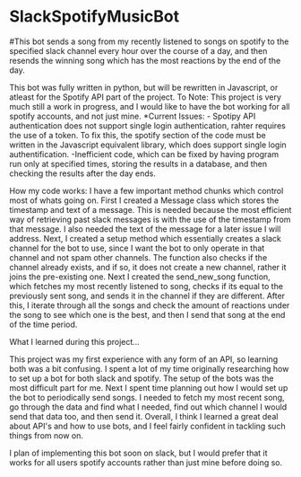 # SlackSpotifyMusicBot

#This bot sends a song from my recently listened to songs on spotify to the specified slack channel every hour over the course of a day, and then resends the winning song which has the most reactions by the end of the day.

This bot was fully written in python, but will be rewritten in Javascript, or atleast for the Spotify API part of the project. 
To Note: This project is very much still a work in progress, and I would like to have the bot working for all spotify accounts, and not just mine. 
  *Current Issues:
      - Spotipy API authentication does not support single login authentication, rahter requires the use of a           token. To fix this, the spotify section of the code must be written in the Javascript equivalent               library, which does support single login authentification.
      -Inefficient code, which can be fixed by having program run only at specified times, storing the results        in a database, and then checking the results after the day ends.

How my code works: 
  I have a few important method chunks which control most of whats going on. First I created a Message class 
  which stores the timestamp and text of a message. This is needed because the most efficient way of  retrieving 
  past slack messages is with the use of the timestamp from that message. I also needed the text of the message 
  for a later issue I will address. Next, I created a setup method which essentially creates a slack channel 
  for the bot to use, since I want the bot to only operate in that channel and not spam other channels. The 
  function also checks if the channel already exists, and if so, it does not create a new channel, rather it 
  joins the pre-existing one. Next I created the send_new_song function, which fetches my most recently 
  listened to song, checks if its equal to the previously sent song, and sends it in the channel if they are   different. After this, I iterate through all the songs and check the amount of reactions under the song to   see which one is the best, and then I send that song at the end of the time period. 

What I learned during this project...

This project was my first experience with any form of an API, so learning both was a bit confusing. I spent a lot of my time originally researching how to set up a bot for both slack and spotify. The setup  of the bots was the most difficult part for me. Next I spent time planning out how I would set up the bot to periodically send songs. I needed to fetch my most recent song, go through the data and find what I needed, find out which channel I would send that data too, and then send it. Overall, I think I learned a great deal about API's and how to use bots, and I feel fairly confident in tackling such things from now on. 

I plan of implementing this bot soon on slack, but I would prefer that it works for all users spotify accounts rather than just mine before doing so. 
